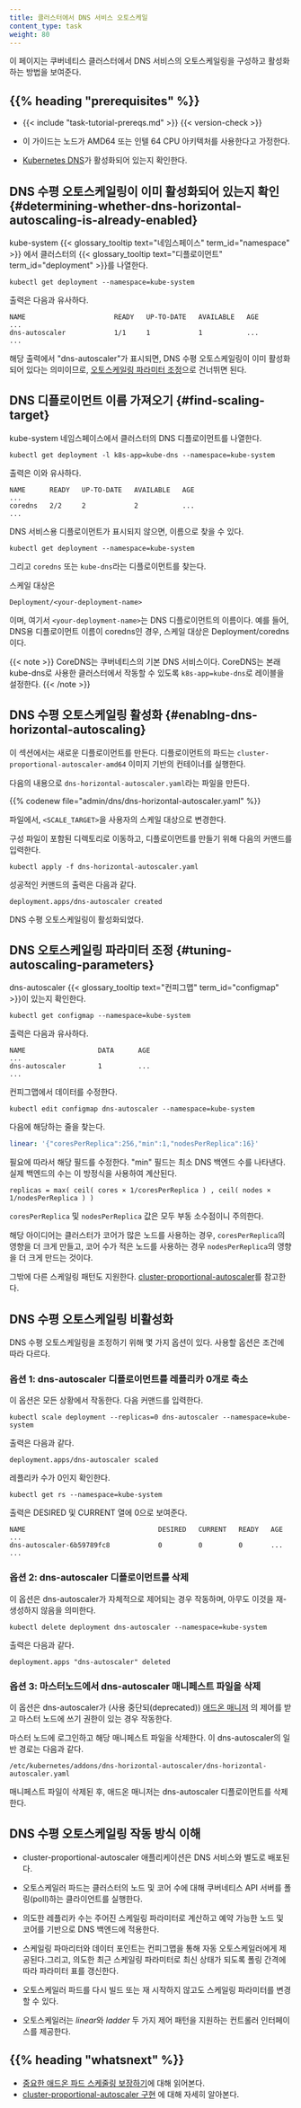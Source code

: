 ```yaml
---
title: 클러스터에서 DNS 서비스 오토스케일
content_type: task
weight: 80
---
```


<!-- overview -->
이 페이지는 쿠버네티스 클러스터에서 DNS 서비스의 오토스케일링을 구성하고
활성화하는 방법을 보여준다.


## {{% heading "prerequisites" %}}


* {{< include "task-tutorial-prereqs.md" >}} {{< version-check >}}

* 이 가이드는 노드가 AMD64 또는 인텔 64 CPU 아키텍처를 사용한다고 가정한다.

* [Kubernetes DNS](/ko/docs/concepts/services-networking/dns-pod-service/)가 활성화되어 있는지 확인한다.



<!-- steps -->

## DNS 수평 오토스케일링이 이미 활성화되어 있는지 확인 {#determining-whether-dns-horizontal-autoscaling-is-already-enabled}

kube-system {{< glossary_tooltip text="네임스페이스" term_id="namespace" >}}
에서 클러스터의 {{< glossary_tooltip text="디플로이먼트" term_id="deployment" >}}를 나열한다.

```shell
kubectl get deployment --namespace=kube-system
```

출력은 다음과 유사하다.

    NAME                      READY   UP-TO-DATE   AVAILABLE   AGE
    ...
    dns-autoscaler            1/1     1            1           ...
    ...

해당 출력에서 "dns-autoscaler"가 표시되면, DNS 수평 오토스케일링이
이미 활성화되어 있다는 의미이므로, 
[오토스케일링 파라미터 조정](#tuning-autoscaling-parameters)으로 건너뛰면 된다.

## DNS 디플로이먼트 이름 가져오기 {#find-scaling-target}

kube-system 네임스페이스에서 클러스터의 DNS 디플로이먼트를 나열한다.

```shell
kubectl get deployment -l k8s-app=kube-dns --namespace=kube-system
```

출력은 이와 유사하다.

    NAME      READY   UP-TO-DATE   AVAILABLE   AGE
    ...
    coredns   2/2     2            2           ...
    ...

DNS 서비스용 디플로이먼트가 표시되지 않으면, 이름으로 찾을 수 있다.

```shell
kubectl get deployment --namespace=kube-system
```

그리고 `coredns` 또는 `kube-dns`라는 디플로이먼트를 찾는다.


스케일 대상은

    Deployment/<your-deployment-name>

이며, 여기서 `<your-deployment-name>`는 DNS 디플로이먼트의 이름이다. 예를 들어, 
DNS용 디플로이먼트 이름이 coredns인 경우, 스케일 대상은 Deployment/coredns이다.

{{< note >}}
CoreDNS는 쿠버네티스의 기본 DNS 서비스이다. 
CoreDNS는 본래 kube-dns로 사용한 클러스터에서 작동할 수 있도록
`k8s-app=kube-dns`로 레이블을 설정한다.
{{< /note >}}

## DNS 수평 오토스케일링 활성화 {#enablng-dns-horizontal-autoscaling}

이 섹션에서는 새로운 디플로이먼트를 만든다. 디플로이먼트의 파드는 
`cluster-proportional-autoscaler-amd64` 이미지 기반의 컨테이너를 실행한다.

다음의 내용으로 `dns-horizontal-autoscaler.yaml`라는 파일을 만든다.

{{% codenew file="admin/dns/dns-horizontal-autoscaler.yaml" %}}

파일에서, `<SCALE_TARGET>`을 사용자의 스케일 대상으로 변경한다.

구성 파일이 포함된 디렉토리로 이동하고,
디플로이먼트를 만들기 위해 다음의 커맨드를 입력한다.

```shell
kubectl apply -f dns-horizontal-autoscaler.yaml
```

성공적인 커맨드의 출력은 다음과 같다.

    deployment.apps/dns-autoscaler created

DNS 수평 오토스케일링이 활성화되었다.

## DNS 오토스케일링 파라미터 조정 {#tuning-autoscaling-parameters}

dns-autoscaler {{< glossary_tooltip text="컨피그맵" term_id="configmap" >}}이 있는지 확인한다.

```shell
kubectl get configmap --namespace=kube-system
```

출력은 다음과 유사하다.

    NAME                  DATA      AGE
    ...
    dns-autoscaler        1         ...
    ...

컨피그맵에서 데이터를 수정한다.

```shell
kubectl edit configmap dns-autoscaler --namespace=kube-system
```

다음에 해당하는 줄을 찾는다.

```yaml
linear: '{"coresPerReplica":256,"min":1,"nodesPerReplica":16}'
```

필요에 따라서 해당 필드를 수정한다.
"min" 필드는 최소 DNS 백엔드 수를 나타낸다. 실제 백엔드의 수는
이 방정식을 사용하여 계산된다.

    replicas = max( ceil( cores × 1/coresPerReplica ) , ceil( nodes × 1/nodesPerReplica ) )

`coresPerReplica` 및 `nodesPerReplica` 값은 모두 
부동 소수점이니 주의한다.	   

해당 아이디어는 클러스터가 코어가 많은 노드를 사용하는 경우,
`coresPerReplica`의 영향을 더 크게 만들고, 코어 수가 적은 노드를 사용하는 경우
`nodesPerReplica`의 영향을 더 크게 만드는 것이다.

그밖에 다른 스케일링 패턴도 지원한다.
[cluster-proportional-autoscaler](https://github.com/kubernetes-sigs/cluster-proportional-autoscaler)를 참고한다.

## DNS 수평 오토스케일링 비활성화

DNS 수평 오토스케일링을 조정하기 위해 몇 가지 옵션이 있다.
사용할 옵션은 조건에 따라 다르다.

### 옵션 1: dns-autoscaler 디플로이먼트를 레플리카 0개로 축소

이 옵션은 모든 상황에서 작동한다. 다음 커맨드를 입력한다.

```shell
kubectl scale deployment --replicas=0 dns-autoscaler --namespace=kube-system
```

출력은 다음과 같다.

    deployment.apps/dns-autoscaler scaled

레플리카 수가 0인지 확인한다.

```shell
kubectl get rs --namespace=kube-system
```

출력은 DESIRED 및 CURRENT 열에 0으로 보여준다.

    NAME                                 DESIRED   CURRENT   READY   AGE
    ...
    dns-autoscaler-6b59789fc8            0         0         0       ...
    ...

### 옵션 2: dns-autoscaler 디플로이먼트를 삭제

이 옵션은 dns-autoscaler가 자체적으로 제어되는 경우 작동하며,
아무도 이것을 재-생성하지 않음을 의미한다.

```shell
kubectl delete deployment dns-autoscaler --namespace=kube-system
```

출력은 다음과 같다.

    deployment.apps "dns-autoscaler" deleted

### 옵션 3: 마스터노드에서 dns-autoscaler 매니페스트 파일을 삭제

이 옵션은 dns-autoscaler가 (사용 중단되(deprecated))
[애드온 매니저](https://git.k8s.io/kubernetes/cluster/addons/README.md)
의 제어를 받고 마스터 노드에 쓰기 권한이 있는 경우 작동한다.

마스터 노드에 로그인하고 해당 매니페스트 파일을 삭제한다.
이 dns-autoscaler의 일반 경로는 다음과 같다.

    /etc/kubernetes/addons/dns-horizontal-autoscaler/dns-horizontal-autoscaler.yaml

매니페스트 파일이 삭제된 후, 애드온 매니저는
dns-autoscaler 디플로이먼트를 삭제한다.						  



<!-- discussion -->

## DNS 수평 오토스케일링 작동 방식 이해

* cluster-proportional-autoscaler 애플리케이션은
DNS 서비스와 별도로 배포된다.				

* 오토스케일러 파드는
클러스터의 노드 및 코어 수에 대해 쿠버네티스 API 서버를 폴링(poll)하는 클라이언트를 실행한다.										 

* 의도한 레플리카 수는 주어진 스케일링 파라미터로 계산하고 
예약 가능한 노드 및 코어를 기반으로 DNS 백엔드에 적용한다.

* 스케일링 파마리터와 데이터 포인트는 컨피그맵을 통해 자동 
오토스케일러에게 제공된다.그리고, 의도한 최근 스케일링 파라미터로 최신 상태가 되도록 
폴링 간격에 따라 파라미터 표를 갱신한다.

* 오토스케일러 파드를 다시 빌드 또는 재 시작하지 않고도 
스케일링 파라미터를 변경할 수 있다.

* 오토스케일러는 *linear*와 *ladder* 두 가지 제어 패턴을 지원하는 컨트롤러
인터페이스를 제공한다.



## {{% heading "whatsnext" %}}

* [중요한 애드온 파드 스케줄링 보장하기](/ko/docs/tasks/administer-cluster/guaranteed-scheduling-critical-addon-pods/)에 대해 읽어본다.
* [cluster-proportional-autoscaler 구현](https://github.com/kubernetes-sigs/cluster-proportional-autoscaler)
에 대해 자세히 알아본다.